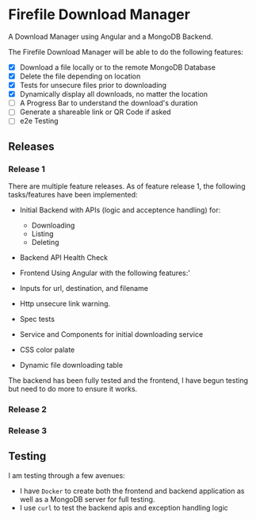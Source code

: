 # **Firefile Download Manager**

A Download Manager using Angular and a MongoDB Backend.

The Firefile Download Manager will be able to do the following features:

- [X] Download a file locally or to the remote MongoDB Database
- [X] Delete the file depending on location
- [X] Tests for unsecure files prior to downloading
- [X] Dynamically display all downloads, no matter the location
- [ ] A Progress Bar to understand the download's duration
- [ ] Generate a shareable link or QR Code if asked
- [ ] e2e Testing

## **Releases**

### Release 1

There are multiple feature releases. As of feature release 1, the following tasks/features have been implemented:

- Initial Backend with APIs (logic and acceptence handling) for:
  - Downloading
  - Listing
  - Deleting
- Backend API Health Check

- Frontend Using Angular with the following features:'
- Inputs for url, destination, and filename
- Http unsecure link warning.
- Spec tests
- Service and Components for initial downloading service
- CSS color palate
- Dynamic file downloading table

The backend has been fully tested and the frontend, I have begun testing but need to do more to ensure it works.

### Release 2

### Release 3

## Testing

I am testing through a few avenues:

- I have `Docker` to create both the frontend and backend application as well as a MongoDB server for full testing.
- I use `curl` to test the backend apis and exception handling logic
